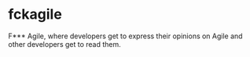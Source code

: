 # fckagile
F*** Agile, where developers get to express their opinions on Agile and other developers get to read them.
